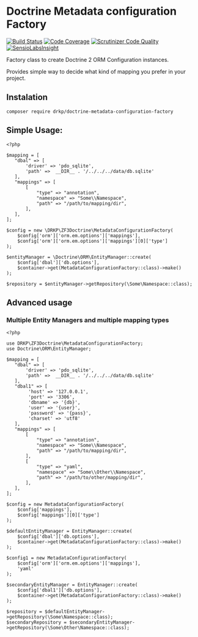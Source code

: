 Doctrine Metadata configuration Factory
=======================================

[![Build Status](https://scrutinizer-ci.com/g/kpicaza/doctrine-metadata-configuration-factory/badges/build.png?b=master)](https://scrutinizer-ci.com/g/kpicaza/doctrine-metadata-configuration-factory/build-status/master)
[![Code Coverage](https://scrutinizer-ci.com/g/kpicaza/doctrine-metadata-configuration-factory/badges/coverage.png?b=master)](https://scrutinizer-ci.com/g/kpicaza/doctrine-metadata-configuration-factory/?branch=master)
[![Scrutinizer Code Quality](https://scrutinizer-ci.com/g/kpicaza/doctrine-metadata-configuration-factory/badges/quality-score.png?b=master)](https://scrutinizer-ci.com/g/kpicaza/doctrine-metadata-configuration-factory/?branch=master)
[![SensioLabsInsight](https://insight.sensiolabs.com/projects/c6b276fe-849b-41b7-b78e-4a4342a9b274/mini.png)](https://insight.sensiolabs.com/projects/c6b276fe-849b-41b7-b78e-4a4342a9b274)

Factory class to create Doctrine 2  ORM Configuration instances.

Provides simple way to decide what kind of mapping you prefer in your project.

## Instalation

````
composer require drkp/doctrine-metadata-configuration-factory
````
## Simple Usage:

````
<?php

$mapping = [
   "dbal" => [
       'driver' => 'pdo_sqlite',
       'path' =>  __DIR__ . '/../../../data/db.sqlite'
   ],
   "mappings" => [
       [
           "type" => "annotation",
           "namespace" => "Some\\Namespace",
           "path" => "/path/to/mapping/dir",
       ],
   ],
];

$config = new \DRKP\ZF3Doctrine\MetadataConfigurationFactory(
    $config['orm']['orm.em.options']['mappings'],
    $config['orm']['orm.em.options']['mappings'][0]['type']
);

$entityManager = \Doctrine\ORM\EntityManager::create(
    $config['dbal']['db.options'],
    $container->get(MetadataConfigurationFactory::class)->make()
);

$repository = $entityManager->getRepository(\Some\Namespace::class);
````

## Advanced usage

### Multiple Entity Managers and multiple mapping types

````
<?php

use DRKP\ZF3Doctrine\MetadataConfigurationFactory;
use Doctrine\ORM\EntityManager;

$mapping = [
   "dbal" => [
       'driver' => 'pdo_sqlite',
       'path' =>  __DIR__ . '/../../../data/db.sqlite'
   ],
   "dbal1" => [
        'host' => '127.0.0.1',
        'port' => '3306',
        'dbname' => '{db}',
        'user' => '{user}',
        'password' => '{pass}',
        'charset' => 'utf8'
   ],
   "mappings" => [
       [
           "type" => "annotation",
           "namespace" => "Some\\Namespace",
           "path" => "/path/to/mapping/dir",
       ],
       [
           "type" => "yaml",
           "namespace" => "Some\\Other\\Namespace",
           "path" => "/path/to/other/mapping/dir",
       ],
   ],
];

$config = new MetadataConfigurationFactory(
    $config['mappings'],
    $config['mappings'][0]['type']
);

$defaultEntityManager = EntityManager::create(
    $config['dbal']['db.options'],
    $container->get(MetadataConfigurationFactory::class)->make()
);

$config1 = new MetadataConfigurationFactory(
    $config['orm']['orm.em.options']['mappings'],
    'yaml'
);

$secondaryEntityManager = EntityManager::create(
    $config['dbal1']['db.options'],
    $container->get(MetadataConfigurationFactory::class)->make()
);

$repository = $defaultEntityManager->getRepository(\Some\Namespace::class);
$secondaryRepository = $secondaryEntityManager->getRepository(\Some\Other\Namespace::class);

````
